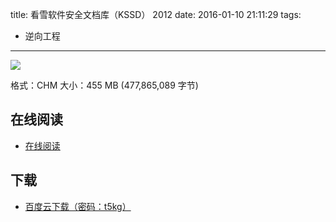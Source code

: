 title: 看雪软件安全文档库（KSSD） 2012
date: 2016-01-10 21:11:29
tags:
  - 逆向工程
---

![](http://attach.52pojie.cn/forum/201501/30/165958mggg0um5grzfgmdd.png)

格式：CHM
大小：455 MB (477,865,089 字节)

<!--more-->

## 在线阅读 ##

+ [在线阅读](http://www.pediy.com/kssd/)

## 下载 ##

+ [百度云下载（密码：t5kg）](http://pan.baidu.com/s/1dDlJi5F)